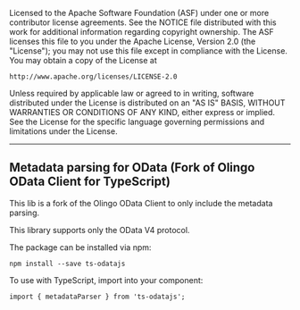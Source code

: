 Licensed to the Apache Software Foundation (ASF) under one
or more contributor license agreements.  See the NOTICE file
distributed with this work for additional information
regarding copyright ownership.  The ASF licenses this file
to you under the Apache License, Version 2.0 (the
"License"); you may not use this file except in compliance
with the License.  You may obtain a copy of the License at

    http://www.apache.org/licenses/LICENSE-2.0

Unless required by applicable law or agreed to in writing,
software distributed under the License is distributed on an
"AS IS" BASIS, WITHOUT WARRANTIES OR CONDITIONS OF ANY
KIND, either express or implied.  See the License for the
specific language governing permissions and limitations
under the License.

-------------------------
## Metadata parsing for OData (Fork of Olingo OData Client for TypeScript)
This lib is a fork of the Olingo OData Client to only include the metadata parsing.

This library supports only the OData V4 protocol.

The package can be installed via npm:
```
npm install --save ts-odatajs
```

To use with TypeScript, import into your component:
```
import { metadataParser } from 'ts-odatajs';
```
